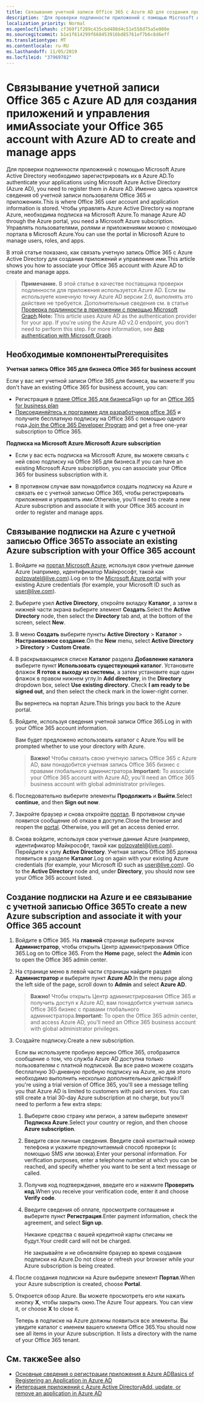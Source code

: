 ```yaml
---
title: Связывание учетной записи Office 365 с Azure AD для создания приложений и управления ими
description: 'Для проверки подлинности приложений с помощью Microsoft Azure Active Directory необходимо зарегистрировать их в Azure AD. Именно здесь хранятся сведения об учетной записи пользователя Office 365 и приложениях. Чтобы управлять Azure Active Directory на портале Azure, необходима подписка на Microsoft Azure. Управлять пользователями, ролями и приложениями можно с помощью портала в Microsoft Azure. '
localization_priority: Normal
ms.openlocfilehash: cf369f1f289c435cbd488d4c51e558d75a5e080e
ms.sourcegitcommit: b1e1f614299f668453916bd85761ef7b6c8d6eff
ms.translationtype: MT
ms.contentlocale: ru-RU
ms.lasthandoff: 11/05/2019
ms.locfileid: "37969782"
---
```

# <a name="associate-your-office-365-account-with-azure-ad-to-create-and-manage-apps"></a><span data-ttu-id="1f568-106">Связывание учетной записи Office 365 с Azure AD для создания приложений и управления ими</span><span class="sxs-lookup"><span data-stu-id="1f568-106">Associate your Office 365 account with Azure AD to create and manage apps</span></span>

<span data-ttu-id="1f568-107">Для проверки подлинности приложений с помощью Microsoft Azure Active Directory необходимо зарегистрировать их в Azure AD.</span><span class="sxs-lookup"><span data-stu-id="1f568-107">To authenticate your applications using Microsoft Azure Active Directory (Azure AD), you need to register them in Azure AD.</span></span> <span data-ttu-id="1f568-108">Именно здесь хранятся сведения об учетной записи пользователя Office 365 и приложениях.</span><span class="sxs-lookup"><span data-stu-id="1f568-108">This is where Office 365 user account and application information is stored.</span></span> <span data-ttu-id="1f568-109">Чтобы управлять Azure Active Directory на портале Azure, необходима подписка на Microsoft Azure.</span><span class="sxs-lookup"><span data-stu-id="1f568-109">To manage Azure AD through the Azure portal, you need a Microsoft Azure subscription.</span></span> <span data-ttu-id="1f568-110">Управлять пользователями, ролями и приложениями можно с помощью портала в Microsoft Azure.</span><span class="sxs-lookup"><span data-stu-id="1f568-110">You can use the portal in Microsoft Azure to manage users, roles, and apps.</span></span>

<span data-ttu-id="1f568-111">В этой статье показано, как связать учетную запись Office 365 с Azure Active Directory для создания приложений и управления ими.</span><span class="sxs-lookup"><span data-stu-id="1f568-111">This article shows you how to associate your Office 365 account with Azure AD to create and manage apps.</span></span>

 ><span data-ttu-id="1f568-p103">**Примечание.** В этой статье в качестве поставщика проверки подлинности для приложения используется Azure AD. Если вы используете конечную точку Azure AD версии 2.0, выполнять это действие не требуется. Дополнительные сведения см. в статье [Проверка подлинности в приложении с помощью Microsoft Graph](/graph/auth).</span><span class="sxs-lookup"><span data-stu-id="1f568-p103">**Note:** This article uses Azure AD as the authentication provider for your app. If you're using the Azure AD v2.0 endpoint, you don't need to perform this step. For more information, see [App authentication with Microsoft Graph](/graph/auth).</span></span>

## <a name="prerequisites"></a><span data-ttu-id="1f568-115">Необходимые компоненты</span><span class="sxs-lookup"><span data-stu-id="1f568-115">Prerequisites</span></span>

<span data-ttu-id="1f568-116">**Учетная запись Office 365 для бизнеса**.</span><span class="sxs-lookup"><span data-stu-id="1f568-116">**Office 365 for business account**</span></span>

<span data-ttu-id="1f568-117">Если у вас нет учетной записи Office 365 для бизнеса, вы можете:</span><span class="sxs-lookup"><span data-stu-id="1f568-117">If you don't have an existing Office 365 for business account, you can:</span></span>

- <span data-ttu-id="1f568-118">Регистрация в [плане Office 365 для бизнеса](https://products.office.com/business/compare-office-365-for-business-plans)</span><span class="sxs-lookup"><span data-stu-id="1f568-118">Sign up for an [Office 365 for business plan](https://products.office.com/business/compare-office-365-for-business-plans)</span></span> 
- <span data-ttu-id="1f568-119">[Присоединяйтесь к программе для разработчиков office 365](https://aka.ms/devprogramsignup) и получите бесплатную подписку на Office 365 с помощью одного года.</span><span class="sxs-lookup"><span data-stu-id="1f568-119">[Join the Office 365 Developer Program](https://aka.ms/devprogramsignup) and get a free one-year subscription to Office 365.</span></span>

<span data-ttu-id="1f568-120">**Подписка на Microsoft Azure**.</span><span class="sxs-lookup"><span data-stu-id="1f568-120">**Microsoft Azure subscription**</span></span>

- <span data-ttu-id="1f568-121">Если у вас есть подписка на Microsoft Azure, вы можете связать с ней свою подписку на Office 365 для бизнеса.</span><span class="sxs-lookup"><span data-stu-id="1f568-121">If you can have an existing Microsoft Azure subscription, you can associate your Office 365 for business subscription with it.</span></span>

- <span data-ttu-id="1f568-122">В противном случае вам понадобится создать подписку на Azure и связать ее с учетной записью Office 365, чтобы регистрировать приложения и управлять ими.</span><span class="sxs-lookup"><span data-stu-id="1f568-122">Otherwise, you'll need to create a new Azure subscription and associate it with your Office 365 account in order to register and manage apps.</span></span>


<!---<a name="bk_AssociateExistingAzureSubscription"> </a>-->

## <a name="to-associate-an-existing-azure-subscription-with-your-office-365-account"></a><span data-ttu-id="1f568-123">Связывание подписки на Azure с учетной записью Office 365</span><span class="sxs-lookup"><span data-stu-id="1f568-123">To associate an existing Azure subscription with your Office 365 account</span></span>


1. <span data-ttu-id="1f568-124">Войдите на [портал Microsoft Azure](https://portal.azure.com), используя свои учетные данные Azure (например, идентификатор Майкрософт, такой как polzovatel@live.com).</span><span class="sxs-lookup"><span data-stu-id="1f568-124">Log on to the  [Microsoft Azure portal](https://portal.azure.com) with your existing Azure credentials (for example, your Microsoft ID such as user@live.com).</span></span>

2. <span data-ttu-id="1f568-125">Выберите узел **Active Directory**, откройте вкладку **Каталог**, а затем в нижней части экрана выберите элемент **Создать**.</span><span class="sxs-lookup"><span data-stu-id="1f568-125">Select the  **Active Directory** node, then select the **Directory** tab and, at the bottom of the screen, select **New**.</span></span>

4. <span data-ttu-id="1f568-126">В меню **Создать** выберите пункты **Active Directory** > **Каталог** > **Настраиваемое создание**.</span><span class="sxs-lookup"><span data-stu-id="1f568-126">On the **New** menu, select **Active Directory** > **Directory** > **Custom Create**.</span></span>

5. <span data-ttu-id="1f568-p104">В раскрывающемся списке **Каталог** раздела **Добавление каталога** выберите пункт **Использовать существующий каталог**. Установите флажок **Я готов к выходу из системы**, а затем установите еще один флажок в правом нижнем углу.</span><span class="sxs-lookup"><span data-stu-id="1f568-p104">In **Add directory**, in the **Directory** dropdown box, select  **Use existing directory**. Check **I am ready to be signed out**, and then select the check mark in the lower-right corner.</span></span>

    <span data-ttu-id="1f568-129">Вы вернетесь на портал Azure.</span><span class="sxs-lookup"><span data-stu-id="1f568-129">This brings you back to the Azure portal.</span></span>

3. <span data-ttu-id="1f568-130">Войдите, используя сведения учетной записи Office 365.</span><span class="sxs-lookup"><span data-stu-id="1f568-130">Log in with your Office 365 account information.</span></span>

    <span data-ttu-id="1f568-131">Вам будет предложено использовать каталог с Azure.</span><span class="sxs-lookup"><span data-stu-id="1f568-131">You will be prompted whether to use your directory with Azure.</span></span>

    ><span data-ttu-id="1f568-132">**Важно!** Чтобы связать свою учетную запись Office 365 с Azure AD, вам понадобится учетная запись Office 365 бизнес с правами глобального администратора.</span><span class="sxs-lookup"><span data-stu-id="1f568-132">**Important:** To associate your Office 365 account with Azure AD, you'll need  an Office 365 business account with global administrator privileges.</span></span>


4. <span data-ttu-id="1f568-133">Последовательно выберите элементы **Продолжить** и **Выйти**.</span><span class="sxs-lookup"><span data-stu-id="1f568-133">Select  **continue**, and then **Sign out now**.</span></span>

5. <span data-ttu-id="1f568-p105">Закройте браузер и снова откройте [портал](https://manage.windowsazure.com). В противном случае появится сообщение об отказе в доступе.</span><span class="sxs-lookup"><span data-stu-id="1f568-p105">Close the browser and reopen the  [portal](https://manage.windowsazure.com). Otherwise, you will get an access denied error.</span></span>


6. <span data-ttu-id="1f568-p106">Снова войдите, используя свои учетные данные Azure (например, идентификатор Майкрософт, такой как polzovatel@live.com). Перейдите к узлу **Active Directory**. Учетная запись Office 365 должна появиться в разделе **Каталог**.</span><span class="sxs-lookup"><span data-stu-id="1f568-p106">Log on again with your existing Azure credentials (for example, your Microsoft ID such as user@live.com). Go to the  **Active Directory** node and, under **Directory**, you should now see your Office 365 account listed.</span></span>


<!--<a name="bk_AssociateNewAzureSubscription"> </a>-->

## <a name="to-create-a-new-azure-subscription-and-associate-it-with-your-office-365-account"></a><span data-ttu-id="1f568-138">Создание подписки на Azure и ее связывание с учетной записью Office 365</span><span class="sxs-lookup"><span data-stu-id="1f568-138">To create a new Azure subscription and associate it with your Office 365 account</span></span>


1. <span data-ttu-id="1f568-p107">Войдите в Office 365. На **главной** странице выберите значок **Администратор**, чтобы открыть Центр администрирования Office 365.</span><span class="sxs-lookup"><span data-stu-id="1f568-p107">Log on to Office 365. From the **Home** page, select the **Admin** icon to open the Office 365 admin center.</span></span>
2. <span data-ttu-id="1f568-141">На странице меню в левой части страницы найдите раздел **Администратор** и выберите пункт **Azure AD**.</span><span class="sxs-lookup"><span data-stu-id="1f568-141">In the menu page along the left side of the page, scroll down to **Admin** and select **Azure AD**.</span></span>

    ><span data-ttu-id="1f568-142">**Важно!** Чтобы открыть Центр администрирования Office 365 и получить доступ к Azure AD, вам понадобится учетная запись Office 365 бизнес с правами глобального администратора.</span><span class="sxs-lookup"><span data-stu-id="1f568-142">**Important:** To open the Office 365 admin center, and access Azure AD, you'll need  an Office 365 business account with global administrator privileges.</span></span>

3. <span data-ttu-id="1f568-143">Создайте подписку.</span><span class="sxs-lookup"><span data-stu-id="1f568-143">Create a new subscription.</span></span>

    <span data-ttu-id="1f568-p108">Если вы используете пробную версию Office 365, отобразится сообщение о том, что служба Azure AD доступна только пользователям с платной подпиской. Вы все равно можете создать бесплатную 30-дневную пробную подписку на Azure, но для этого необходимо выполнить несколько дополнительных действий:</span><span class="sxs-lookup"><span data-stu-id="1f568-p108">If you're using a trial version of Office 365, you'll see a message telling you that Azure AD is limited to customers with paid services. You can still create a trial 30-day Azure subscription at no charge, but you'll need to perform a few extra steps:</span></span>

    1. <span data-ttu-id="1f568-146">Выберите свою страну или регион, а затем выберите элемент **Подписка Azure**.</span><span class="sxs-lookup"><span data-stu-id="1f568-146">Select your country or region, and then choose **Azure subscription**.</span></span>
    2. <span data-ttu-id="1f568-p109">Введите свои личные сведения. Введите свой контактный номер телефона и укажите предпочитаемый способ проверки (с помощью SMS или звонка).</span><span class="sxs-lookup"><span data-stu-id="1f568-p109">Enter your personal information. For verification purposes, enter a telephone number at which you can be reached, and specify whether you want to be sent a text message or called.</span></span>
    3. <span data-ttu-id="1f568-149">Получив код подтверждения, введите его и нажмите **Проверить код**.</span><span class="sxs-lookup"><span data-stu-id="1f568-149">When you receive your verification code, enter it and choose **Verify code**.</span></span>
    4. <span data-ttu-id="1f568-150">Введите сведения об оплате, просмотрите соглашение и выберите пункт **Регистрация**.</span><span class="sxs-lookup"><span data-stu-id="1f568-150">Enter payment information, check the agreement, and select **Sign up**.</span></span>

        <span data-ttu-id="1f568-151">Никакие средства с вашей кредитной карты списаны не будут.</span><span class="sxs-lookup"><span data-stu-id="1f568-151">Your credit card will not be charged.</span></span>

        <span data-ttu-id="1f568-152">Не закрывайте и не обновляйте браузер во время создания подписки на Azure.</span><span class="sxs-lookup"><span data-stu-id="1f568-152">Do not close or refresh your browser while your Azure subscription is being created.</span></span>

4. <span data-ttu-id="1f568-153">После создания подписки на Azure выберите элемент **Портал**.</span><span class="sxs-lookup"><span data-stu-id="1f568-153">When your Azure subscription is created, choose  **Portal**.</span></span>

5. <span data-ttu-id="1f568-p110">Откроется обзор Azure. Вы можете просмотреть его или нажать кнопку **X**, чтобы закрыть окно.</span><span class="sxs-lookup"><span data-stu-id="1f568-p110">The Azure Tour appears. You can view it, or choose  **X** to close it.</span></span>

    <span data-ttu-id="1f568-p111">Теперь в подписке на Azure должны появиться все элементы. Вы увидите каталог с именем вашего клиента Office 365.</span><span class="sxs-lookup"><span data-stu-id="1f568-p111">You should now see all items in your Azure subscription. It lists a directory with the name of your Office 365 tenant.</span></span>

## <a name="see-also"></a><span data-ttu-id="1f568-158">См. также</span><span class="sxs-lookup"><span data-stu-id="1f568-158">See also</span></span>
- [<span data-ttu-id="1f568-159">Основные сведения о регистрации приложения в Azure AD</span><span class="sxs-lookup"><span data-stu-id="1f568-159">Basics of Registering an Application in Azure AD</span></span>](https://azure.microsoft.com/documentation/articles/active-directory-authentication-scenarios/#basics-of-registering-an-application-in-azure-ad)
- [<span data-ttu-id="1f568-160">Интеграция приложений с Azure Active Directory</span><span class="sxs-lookup"><span data-stu-id="1f568-160">Add, update, or remove an application in Azure AD</span></span>](https://azure.microsoft.com/documentation/articles/active-directory-integrating-applications/)
